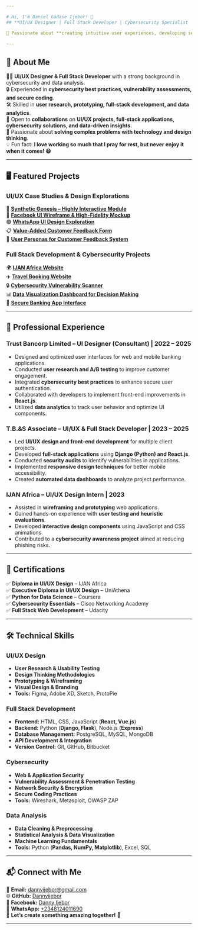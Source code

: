 ```yaml
---

# Hi, I'm Daniel Gadase Ijebor! 👋  
## **UI/UX Designer | Full Stack Developer | Cybersecurity Specialist | Data Analyst**  

🚀 Passionate about **creating intuitive user experiences, developing secure and scalable applications, analyzing complex datasets, and enhancing cybersecurity measures.** Currently pursuing a **B.Sc in Computer Science** at **University of the People.**

---
```


## **📌 About Me**  
👨‍💻 **UI/UX Designer & Full Stack Developer** with a strong background in cybersecurity and data analysis.  
🔒 Experienced in **cybersecurity best practices, vulnerability assessments, and secure coding**.  
🛠️ Skilled in **user research, prototyping, full-stack development, and data analytics**.  
🤝 Open to **collaborations** on **UI/UX projects, full-stack applications, cybersecurity solutions, and data-driven insights.**  
🎯 Passionate about **solving complex problems with technology and design thinking**.  
💡 Fun fact: **I love working so much that I pray for rest, but never enjoy it when it comes! 😆**  

---

## **🖥️ Featured Projects**  
### **UI/UX Case Studies & Design Explorations**  
🎨 **[Synthetic Genesis – Highly Interactive Module](https://github.com/Dannyijebor/Synthetic-Genesis---UI-Prototype-/blob/b6cd235e370248c0e50fc7cbf36b4e1a2348244c/README.md)**  
🔵 **[Facebook UI Wireframe & High-Fidelity Mockup](https://github.com/Dannyijebor/-Facebook-UI-Wireframe-High-Fidelity-Mockup-/commit/aa5c5f9165d013055bde828509f9201e069bd00b)**  
🟢 **[WhatsApp UI Design Exploration](https://github.com/Dannyijebor/WhatsApp-UI-Design-Exploration/tree/main)**  
📋 **[Value-Added Customer Feedback Form](https://github.com/Dannyijebor/Value-Added-Customer-Feedback-Form/tree/main)**  
👤 **[User Personas for Customer Feedback System](https://github.com/Dannyijebor/User-Personas-for-Customer-Feedback-System/tree/main)**  

### **Full Stack Development & Cybersecurity Projects**  
🌍 **[IJAN Africa Website](https://github.com/Dannyijebor/IJAN-Africa-Website-/tree/main)**  
✈️ **[Travel Booking Website](https://github.com/Dannyijebor/-Travel-Booking-Website/tree/main)**  
🔒 **[Cybersecurity Vulnerability Scanner](https://github.com/Dannyijebor/Cybersecurity-Vulnerability-Scanner)**  
📊 **[Data Visualization Dashboard for Decision Making](https://github.com/Dannyijebor/-Data-Visualization-Dashboard-for-Decision-Making/tree/main)**  
🏦 **[Secure Banking App Interface](https://github.com/Dannyijebor/Secure-Banking-App-Interface)**  

---

## **💼 Professional Experience**  
### **Trust Bancorp Limited – UI Designer (Consultant) | 2022 – 2025**  
- Designed and optimized user interfaces for web and mobile banking applications.  
- Conducted **user research and A/B testing** to improve customer engagement.  
- Integrated **cybersecurity best practices** to enhance secure user authentication.  
- Collaborated with developers to implement front-end improvements in **React.js**.  
- Utilized **data analytics** to track user behavior and optimize UI components.  

### **T.B.&S Associate – UI/UX & Full Stack Developer | 2023 – 2025**  
- Led **UI/UX design and front-end development** for multiple client projects.  
- Developed **full-stack applications** using **Django (Python) and React.js**.  
- Conducted **security audits** to identify vulnerabilities in applications.  
- Implemented **responsive design techniques** for better mobile accessibility.  
- Created **automated data dashboards** to analyze project performance.  

### **IJAN Africa – UI/UX Design Intern | 2023**  
- Assisted in **wireframing and prototyping** web applications.  
- Gained hands-on experience with **user testing and heuristic evaluations**.  
- Developed **interactive design components** using JavaScript and CSS animations.  
- Contributed to a **cybersecurity awareness project** aimed at reducing phishing risks.  

---

## **📜 Certifications**  
✅ **Diploma in UI/UX Design** – IJAN Africa  
✅ **Executive Diploma in UI/UX Design** – UniAthena  
✅ **Python for Data Science** – Coursera  
✅ **Cybersecurity Essentials** – Cisco Networking Academy  
✅ **Full Stack Web Development** – Udacity  

---

## **🛠 Technical Skills**  
### **UI/UX Design**  
- **User Research & Usability Testing**  
- **Design Thinking Methodologies**  
- **Prototyping & Wireframing**  
- **Visual Design & Branding**  
- **Tools:** Figma, Adobe XD, Sketch, ProtoPie  

### **Full Stack Development**  
- **Frontend:** HTML, CSS, JavaScript (**React, Vue.js**)  
- **Backend:** Python (**Django, Flask**), Node.js (**Express**)  
- **Database Management:** PostgreSQL, MySQL, MongoDB  
- **API Development & Integration**  
- **Version Control:** Git, GitHub, Bitbucket  

### **Cybersecurity**  
- **Web & Application Security**  
- **Vulnerability Assessment & Penetration Testing**  
- **Network Security & Encryption**  
- **Secure Coding Practices**  
- **Tools:** Wireshark, Metasploit, OWASP ZAP  

### **Data Analysis**  
- **Data Cleaning & Preprocessing**  
- **Statistical Analysis & Data Visualization**  
- **Machine Learning Fundamentals**  
- **Tools:** Python (**Pandas, NumPy, Matplotlib**), Excel, SQL  

---

## **📬 Connect with Me**  
📧 **Email:** [dannyijebor@gmail.com](mailto:dannyijebor@gmail.com)  
🌐 **GitHub:** [Dannyijebor](https://github.com/Dannyijebor)  
📘 **Facebook:** [Danny Ijebor](https://www.facebook.com/dannyijebor)  
📱 **WhatsApp:** [+2348124011690](https://wa.me/2348124011690)  
💼 **Let’s create something amazing together!** 🚀  

---

